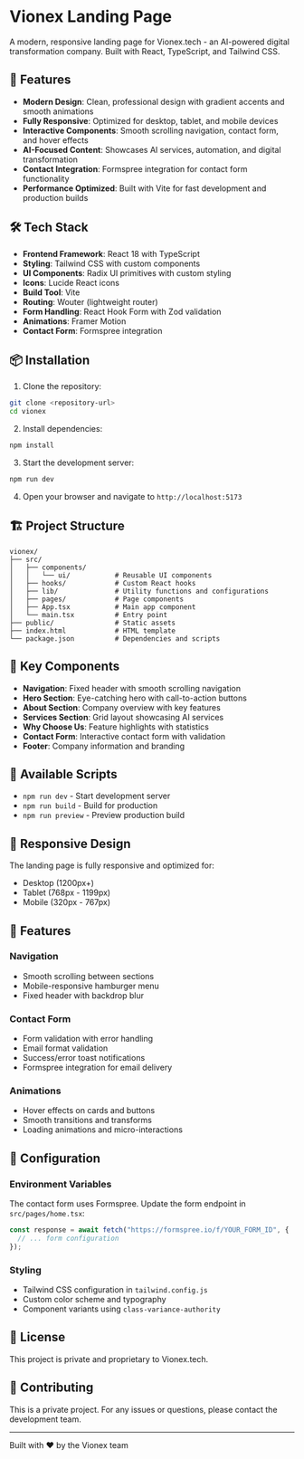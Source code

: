 # Vionex Landing Page

A modern, responsive landing page for Vionex.tech - an AI-powered digital transformation company. Built with React, TypeScript, and Tailwind CSS.

## 🚀 Features

- **Modern Design**: Clean, professional design with gradient accents and smooth animations
- **Fully Responsive**: Optimized for desktop, tablet, and mobile devices
- **Interactive Components**: Smooth scrolling navigation, contact form, and hover effects
- **AI-Focused Content**: Showcases AI services, automation, and digital transformation
- **Contact Integration**: Formspree integration for contact form functionality
- **Performance Optimized**: Built with Vite for fast development and production builds

## 🛠️ Tech Stack

- **Frontend Framework**: React 18 with TypeScript
- **Styling**: Tailwind CSS with custom components
- **UI Components**: Radix UI primitives with custom styling
- **Icons**: Lucide React icons
- **Build Tool**: Vite
- **Routing**: Wouter (lightweight router)
- **Form Handling**: React Hook Form with Zod validation
- **Animations**: Framer Motion
- **Contact Form**: Formspree integration

## 📦 Installation

1. Clone the repository:
```bash
git clone <repository-url>
cd vionex
```

2. Install dependencies:
```bash
npm install
```

3. Start the development server:
```bash
npm run dev
```

4. Open your browser and navigate to `http://localhost:5173`

## 🏗️ Project Structure

```
vionex/
├── src/
│   ├── components/
│   │   └── ui/           # Reusable UI components
│   ├── hooks/            # Custom React hooks
│   ├── lib/              # Utility functions and configurations
│   ├── pages/            # Page components
│   ├── App.tsx           # Main app component
│   └── main.tsx          # Entry point
├── public/               # Static assets
├── index.html            # HTML template
└── package.json          # Dependencies and scripts
```

## 🎨 Key Components

- **Navigation**: Fixed header with smooth scrolling navigation
- **Hero Section**: Eye-catching hero with call-to-action buttons
- **About Section**: Company overview with key features
- **Services Section**: Grid layout showcasing AI services
- **Why Choose Us**: Feature highlights with statistics
- **Contact Form**: Interactive contact form with validation
- **Footer**: Company information and branding

## 🚀 Available Scripts

- `npm run dev` - Start development server
- `npm run build` - Build for production
- `npm run preview` - Preview production build

## 📱 Responsive Design

The landing page is fully responsive and optimized for:
- Desktop (1200px+)
- Tablet (768px - 1199px)
- Mobile (320px - 767px)

## 🎯 Features

### Navigation
- Smooth scrolling between sections
- Mobile-responsive hamburger menu
- Fixed header with backdrop blur

### Contact Form
- Form validation with error handling
- Email format validation
- Success/error toast notifications
- Formspree integration for email delivery

### Animations
- Hover effects on cards and buttons
- Smooth transitions and transforms
- Loading animations and micro-interactions

## 🔧 Configuration

### Environment Variables
The contact form uses Formspree. Update the form endpoint in `src/pages/home.tsx`:
```typescript
const response = await fetch("https://formspree.io/f/YOUR_FORM_ID", {
  // ... form configuration
});
```

### Styling
- Tailwind CSS configuration in `tailwind.config.js`
- Custom color scheme and typography
- Component variants using `class-variance-authority`

## 📄 License

This project is private and proprietary to Vionex.tech.

## 🤝 Contributing

This is a private project. For any issues or questions, please contact the development team.

---

Built with ❤️ by the Vionex team 
